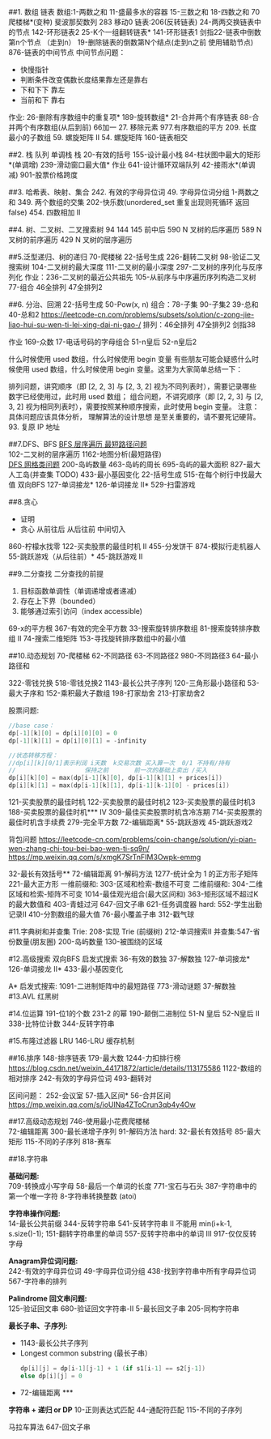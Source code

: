 ##1. 数组 链表
数组:1-两数之和 11-盛最多水的容器 15-三数之和  18-四数之和    70爬楼梯*(变种) 斐波那契数列 283 移动0 
链表:206(反转链表) 24-两两交换链表中的节点 142-环形链表2  25-K个一组翻转链表* 141-环形链表1 
剑指22-链表中倒数第n个节点 （走到n）  19-删除链表的倒数第N个结点(走到n之前 使用辅助节点)    876-链表的中间节点
中间节点问题：
* 快慢指针
* 判断条件改变偶数长度结果靠左还是靠右
* 下和下下 靠左
* 当前和下 靠右     

作业: 26-删除有序数组中的重复项* 189-旋转数组* 21-合并两个有序链表 88-合并两个有序数组(从后到前) 
66加一   27. 移除元素 977.有序数组的平方  209. 长度最小的子数组 59. 螺旋矩阵 II 54. 螺旋矩阵
160-链表相交

##2. 栈 队列
单调栈
栈 20-有效的括号 155-设计最小栈 84-柱状图中最大的矩形*(单调增)  239-滑动窗口最大值*
作业 641-设计循环双端队列   42-接雨水*(单调减)    901-股票价格跨度

##3. 哈希表、映射、集合
242. 有效的字母异位词 49. 字母异位词分组 1-两数之和
349. 两个数组的交集  202-快乐数(unordered_set  重复出现则死循环 返回false)
454. 四数相加 II 

##4. 树、二叉树、二叉搜索树
94 144 145 前中后
590 N 叉树的后序遍历 589 N 叉树的前序遍历 429 N 叉树的层序遍历

##5.泛型递归、树的递归
70-爬楼梯 22-括号生成 226-翻转二叉树 98-验证二叉搜索树 104-二叉树的最大深度 111-二叉树的最小深度 297-二叉树的序列化与反序列化
作业：236-二叉树的最近公共祖先 105-从前序与中序遍历序列构造二叉树  77-组合 46全排列 47全排列2

##6. 分治、回溯
22-括号生成 50-Pow(x, n) 
组合：78-子集 90-子集2     39-总和 40-总和2 
https://leetcode-cn.com/problems/subsets/solution/c-zong-jie-liao-hui-su-wen-ti-lei-xing-dai-ni-gao-/
排列：46全排列 47全排列2 剑指38

作业 169-众数 17-电话号码的字母组合 51-n皇后  52-n皇后2

什么时候使用 used 数组，什么时候使用 begin 变量
有些朋友可能会疑惑什么时候使用 used 数组，什么时候使用 begin 变量。这里为大家简单总结一下：

排列问题，讲究顺序（即 [2, 2, 3] 与 [2, 3, 2] 视为不同列表时），需要记录哪些数字已经使用过，此时用 used 数组；
组合问题，不讲究顺序（即 [2, 2, 3] 与 [2, 3, 2] 视为相同列表时），需要按照某种顺序搜索，此时使用 begin 变量。
注意：具体问题应该具体分析， 理解算法的设计思想 是至关重要的，请不要死记硬背。
93. 复原 IP 地址

##7.DFS、BFS
[BFS 层序遍历 最短路径问题](https://leetcode-cn.com/problems/binary-tree-level-order-traversal/solution/bfs-de-shi-yong-chang-jing-zong-jie-ceng-xu-bian-l/)   
102-二叉树的层序遍历 1162-地图分析(最短路径)   
[DFS 网格类问题](https://leetcode-cn.com/problems/number-of-islands/solution/dao-yu-lei-wen-ti-de-tong-yong-jie-fa-dfs-bian-li-/)
200-岛屿数量 463-岛屿的周长 695-岛屿的最大面积 827-最大人工岛(并查集 TODO)
433-最小基因变化 22-括号生成 515-在每个树行中找最大值
双向BFS
127-单词接龙*  126-单词接龙 II*   529-扫雷游戏


##8.贪心
- 证明 
- 贪心 从前往后 从后往前 中间切入

860-柠檬水找零 122-买卖股票的最佳时机 II 455-分发饼干
874-模拟行走机器人  55-跳跃游戏（从后往前）* 45-跳跃游戏 II

##9.二分查找
二分查找的前提
1. 目标函数单调性（单调递增或者递减）
2. 存在上下界（bounded）
3. 能够通过索引访问（index accessible)

69-x的平方根  367-有效的完全平方数
33-搜索旋转排序数组  81-搜索旋转排序数组 II  74-搜索二维矩阵  153-寻找旋转排序数组中的最小值

##10.动态规划
70-爬楼梯
62-不同路径  63-不同路径2  980-不同路径3 64-最小路径和

322-零钱兑换 518-零钱兑换2
1143-最长公共子序列 120-三角形最小路径和 
53-最大子序和 152-乘积最大子数组
198-打家劫舍 213-打家劫舍2

股票问题:
```c++   
//base case：
dp[-1][k][0] = dp[i][0][0] = 0
dp[-1][k][1] = dp[i][0][1] = -infinity

//状态转移方程：
//dp[i][k][0/1]表示利润 i天数  k交易次数 买入算一次  0/1 不持有/持有
//                   保持之前       前一次的基础上卖出 /买入
dp[i][k][0] = max(dp[i-1][k][0], dp[i-1][k][1] + prices[i])
dp[i][k][1] = max(dp[i-1][k][1], dp[i-1][k-1][0] - prices[i])
```   
121-买卖股票的最佳时机 122-买卖股票的最佳时机2 123-买卖股票的最佳时机3 188-买卖股票的最佳时机*** IV
309-最佳买卖股票时机含冷冻期  714-买卖股票的最佳时机含手续费
279-完全平方数 72-编辑距离* 55-跳跃游戏 45-跳跃游戏2

背包问题
https://leetcode-cn.com/problems/coin-change/solution/yi-pian-wen-zhang-chi-tou-bei-bao-wen-ti-sq9n/
https://mp.weixin.qq.com/s/xmgK7SrTnFIM3Owpk-emmg

32-最长有效括号** 72-编辑距离 91-解码方法
1277-统计全为 1 的正方形子矩阵    221-最大正方形
一维前缀和: 303-区域和检索-数组不可变
二维前缀和: 304-二维区域和检索-矩阵不可变  1014-最佳观光组合(最大区间和)   363-矩形区域不超过K的最大数值和
403-青蛙过河   647-回文子串 621-任务调度器
hard:  552-学生出勤记录II   410-分割数组的最大值     76-最小覆盖子串 312-戳气球

#11.字典树和并查集
Trie:   208-实现 Trie (前缀树)   212-单词搜索II
并查集:547-省份数量(朋友圈) 200-岛屿数量 130-被围绕的区域

#12.高级搜索
双向BFS   启发式搜索
36-有效的数独  37-解数独
127-单词接龙*  126-单词接龙 II*   433-最小基因变化

A* 启发式搜索:
1091-二进制矩阵中的最短路径  773-滑动谜题 37-解数独
#13.AVL 红黑树

#14.位运算
191-位1的个数  231-2 的幂   190-颠倒二进制位 51-N 皇后 52-N皇后 II
338-比特位计数 344-反转字符串

#15.布隆过滤器  LRU
146-LRU 缓存机制

##16.排序
148-排序链表  179-最大数 
1244-力扣排行榜   https://blog.csdn.net/weixin_44171872/article/details/113175586
1122-数组的相对排序 242-有效的字母异位词       493-翻转对

区间问题：
252-会议室   57-插入区间*  56-合并区间
https://mp.weixin.qq.com/s/ioUlNa4ZToCrun3qb4y4Ow

##17.高级动态规划
746-使用最小花费爬楼梯  
72-编辑距离
300-最长递增子序列 91-解码方法 
hard: 32-最长有效括号 85-最大矩形 115-不同的子序列 818-赛车


##18.字符串

**基础问题:**   
709-转换成小写字母  58-最后一个单词的长度 771-宝石与石头 387-字符串中的第一个唯一字符 8-字符串转换整数 (atoi)

**字符串操作问题:**   
14-最长公共前缀  344-反转字符串  541-反转字符串 II  不能用 min(i+k-1, s.size()-1); 
151-翻转字符串里的单词  557-反转字符串中的单词 III
917-仅仅反转字母

**Anagram异位词问题:**   
242-有效的字母异位词  49-字母异位词分组  438-找到字符串中所有字母异位词 567-字符串的排列

**Palindrome 回文串问题:**   
125-验证回文串  680-验证回文字符串-Ⅱ  5-最长回文子串 205-同构字符串

**最长子串、子序列:**  
- 1143-最长公共子序列   
- Longest common substring (最长子串）   
    ```c++
    dp[i][j] = dp[i-1][j-1] + 1 (if s1[i-1] == s2[j-1])   
    else dp[i][j] = 0   
    ```
- 72-编辑距离 ***

**字符串 + 递归 or DP**
10-正则表达式匹配   44-通配符匹配 115-不同的子序列

马拉车算法
647-回文子串